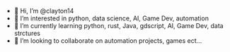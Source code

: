 - 👋 Hi, I’m @clayton14
- 👀 I’m interested in python, data science, AI, Game Dev, automation
- 🌱 I’m currently learning python, rust, Java, gdscript, AI, Game Dev, data strctures
- 💞️ I’m looking to collaborate on automation projects, games ect...

<!---
clayton14/clayton14 is a ✨ special ✨ repository because its `README.md` (this file) appears on your GitHub profile.
You can click the Preview link to take a look at your changes.
--->
